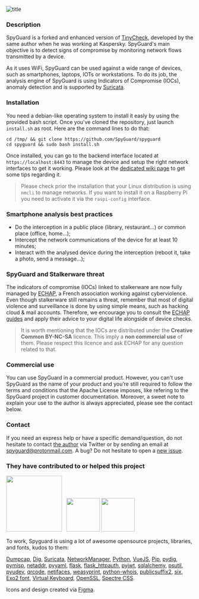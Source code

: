 ![title](https://user-images.githubusercontent.com/25131750/200111909-e0d10587-014a-410c-be05-e7e89cf6c9f5.gif)

### Description 

SpyGuard is a forked and enhanced version of [TinyCheck](https://github.com/KasperskyLab/TinyCheck), developed by the same author when he was working at Kaspersky. SpyGuard's main objective is to detect signs of compromise by monitoring network flows transmitted by a device. 

As it uses WiFi, SpyGuard can be used against a wide range of devices, such as smartphones, laptops, IOTs or workstations. To do its job, the analysis engine of SpyGuard is using Indicators of Compromise (IOCs), anomaly detection and is supported by [Suricata](https://suricata.io).

### Installation

You need a debian-like operating system to install it easly by using the provided bash script. Once you've cloned the repository, just launch `install.sh` as root. Here are the command lines to do that:

```
cd /tmp/ && git clone https://github.com/SpyGuard/spyguard
cd spyguard && sudo bash install.sh
```

Once installed, you can go to the backend interface located at `https://localhost:8443` to manage the device and setup the right network interfaces to get it working. Please look at the [dedicated wiki page](https://github.com/SpyGuard/spyguard/wiki/Installing-SpyGuard) to get some tips regarding it.

> Please check prior the installation that your Linux distribution is using `nmcli` to manage networks. If you want to install it on a Raspberry Pi
> you need to activate it via the `raspi-config` interface.

### Smartphone analysis best practices 

* Do the interception in a public place (library, restaurant...) or common place (office, home...); 
* Intercept the network communications of the device for at least 10 minutes; 
* Interact with the analysed device during the interception (reboot it, take a photo, send a message...);

### SpyGuard and Stalkerware threat

The indicators of compromise (IOCs) linked to stalkerware are now fully managed by [ECHAP](https://echap.eu.org), a French association working against  cyberviolence. Even though stalkerware still remains a threat, remember that most of digital violence and surveillance is done by using simple means, such as hacking cloud & mail accounts. Therefore, we encourage you to consult the [ECHAP guides](https://echap.eu.org/ressources/) and apply their advice to your digital life alongside of device checks.

> It is worth mentioning that the IOCs are distributed under the **Creative Common BY-NC-SA** licence.
> This imply a **non commercial use** of them. Please respect this licence and ask ECHAP for any question related to that.

### Commercial use

You can use SpyGuard in a commercial product. However, you can't use SpyGuard as the name of your product and you’re still required to follow the terms and conditions that the Apache License imposes, like refering to the SpyGuard project in customer documentation. Moreover, a sweet note to explain your use to the author is always appreciated, please see the contact below. 

### Contact

If you need an express help or have a specific demand/question, do not hesitate to contact [the author](https://twitter.com/felixaime) via Twitter or by sending an email at spyguard@protonmail.com. A bug? Do not hesitate to open a [new issue](https://github.com/SpyGuard/spyguard/issues).

### They have contributed to or helped this project

<p float="left">
  <a href="https://echap.eu.org"><img src="https://user-images.githubusercontent.com/25131750/200112980-80adc6e6-c922-471d-ab50-9821b2ed484c.png" width="150" /></a>&nbsp;&nbsp;
  <a href="https://www.sekoia.io"><img src="https://user-images.githubusercontent.com/25131750/200112989-f18c29a7-c947-4eb6-95e4-997fc97c5b4d.png" height="90" /></a>
  <a href="https://www.lapostegroupe.com"><img src="https://user-images.githubusercontent.com/25131750/200187728-d67c6139-01af-4e64-9f32-096c028db6e1.png" height="90" /></a>

</p>

To work, Spyguard is using a lot of awesome opensource projects, libraries, and fonts, kudos to them:

[Dumpcap](https://tshark.dev/capture/dumpcap/), 
[Dig](https://github.com/tigeli/bind-utils), 
[Suricata](https://suricata.io/), 
[NetworkManager](https://github.com/NetworkManager/NetworkManager),
[Python](https://www.python.org),
[VueJS](https://vuejs.org),
[Pip](https://github.com/pypa/pip), 
[pydig](https://pypi.org/project/pydig/), 
[pymisp](https://pypi.org/project/pymisp), 
[netaddr](https://pypi.org/project/netaddr), 
[pyyaml](https://pypi.org/project/pyyaml), 
[flask](https://pypi.org/project/flask), 
[flask_httpauth](https://pypi.org/project/flask_httpauth), 
[pyjwt](https://pypi.org/project/pyjwt), 
[sqlalchemy](https://pypi.org/project/sqlalchemy), 
[psutil](https://pypi.org/project/psutil), 
[pyudev](https://pypi.org/project/pyudev), 
[qrcode](https://pypi.org/project/qrcode), 
[netifaces](https://pypi.org/project/netifaces), 
[weasyprint](https://pypi.org/project/weasyprint), 
[python-whois](https://pypi.org/project/python-whois), 
[publicsuffix2](https://pypi.org/project/publicsuffix2), 
[six](https://pypi.org/project/six), 
[Exo2 font](https://github.com/NDISCOVER/Exo-2.0),
[Virtual Keyboard](https://virtual-keyboard.js.org/vuejs/),
[OpenSSL](https://www.openssl.org),
[Spectre CSS](https://picturepan2.github.io/spectre/).

Icons and design created via [Figma](https://www.figma.com).
